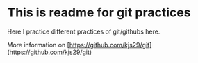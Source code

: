 # This is readme for git practices

Here I practice different practices of git/githubs here.

More information on [https://github.com/kjs29/git](https://github.com/kjs29/git)
